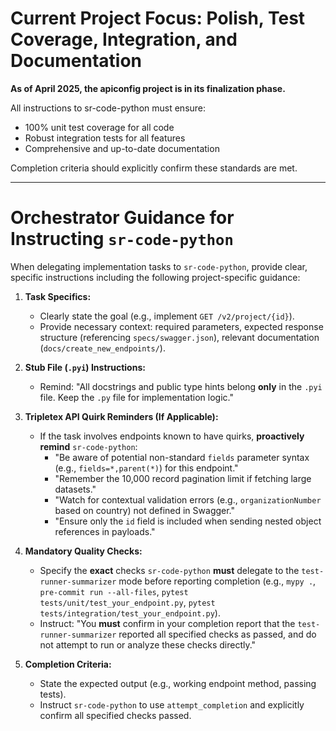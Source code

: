# Current Project Focus: Polish, Test Coverage, Integration, and Documentation

**As of April 2025, the apiconfig project is in its finalization phase.**

All instructions to sr-code-python must ensure:
- 100% unit test coverage for all code
- Robust integration tests for all features
- Comprehensive and up-to-date documentation

Completion criteria should explicitly confirm these standards are met.

---

# Orchestrator Guidance for Instructing `sr-code-python`

When delegating implementation tasks to `sr-code-python`, provide clear, specific instructions including the following project-specific guidance:

1.  **Task Specifics:**
    *   Clearly state the goal (e.g., implement `GET /v2/project/{id}`).
    *   Provide necessary context: required parameters, expected response structure (referencing `specs/swagger.json`), relevant documentation (`docs/create_new_endpoints/`).

3.  **Stub File (`.pyi`) Instructions:**
    *   Remind: "All docstrings and public type hints belong **only** in the `.pyi` file. Keep the `.py` file for implementation logic."

4.  **Tripletex API Quirk Reminders (If Applicable):**
    *   If the task involves endpoints known to have quirks, **proactively remind** `sr-code-python`:
        *   "Be aware of potential non-standard `fields` parameter syntax (e.g., `fields=*,parent(*)`) for this endpoint."
        *   "Remember the 10,000 record pagination limit if fetching large datasets."
        *   "Watch for contextual validation errors (e.g., `organizationNumber` based on country) not defined in Swagger."
        *   "Ensure only the `id` field is included when sending nested object references in payloads."

5.  **Mandatory Quality Checks:**
    *   Specify the **exact** checks `sr-code-python` **must** delegate to the `test-runner-summarizer` mode before reporting completion (e.g., `mypy .`, `pre-commit run --all-files`, `pytest tests/unit/test_your_endpoint.py`, `pytest tests/integration/test_your_endpoint.py`).
    *   Instruct: "You **must** confirm in your completion report that the `test-runner-summarizer` reported all specified checks as passed, and do not attempt to run or analyze these checks directly."

6.  **Completion Criteria:**
    *   State the expected output (e.g., working endpoint method, passing tests).
    *   Instruct `sr-code-python` to use `attempt_completion` and explicitly confirm all specified checks passed.